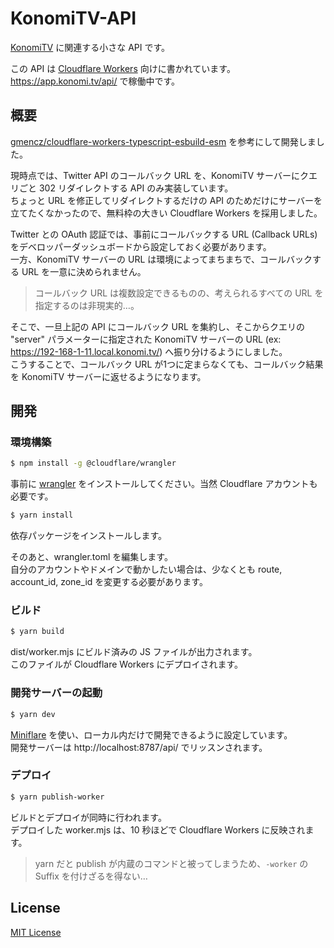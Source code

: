 
# KonomiTV-API

[KonomiTV](https://github.com/tsukumijima/KonomiTV) に関連する小さな API です。

この API は [Cloudflare Workers](https://workers.cloudflare.com/) 向けに書かれています。https://app.konomi.tv/api/ で稼働中です。

## 概要

[gmencz/cloudflare-workers-typescript-esbuild-esm](https://github.com/gmencz/cloudflare-workers-typescript-esbuild-esm) を参考にして開発しました。

現時点では、Twitter API のコールバック URL を、KonomiTV サーバーにクエリごと 302 リダイレクトする API のみ実装しています。  
ちょっと URL を修正してリダイレクトするだけの API のためだけにサーバーを立てたくなかったので、無料枠の大きい Cloudflare Workers を採用しました。

Twitter との OAuth 認証では、事前にコールバックする URL (Callback URLs) をデベロッパーダッシュボードから設定しておく必要があります。  
一方、KonomiTV サーバーの URL は環境によってまちまちで、コールバックする URL を一意に決められません。

> コールバック URL は複数設定できるものの、考えられるすべての URL を指定するのは非現実的…。

そこで、一旦上記の API にコールバック URL を集約し、そこからクエリの "server" パラメーターに指定された KonomiTV サーバーの URL (ex: https://192-168-1-11.local.konomi.tv/) へ振り分けるようにしました。  
こうすることで、コールバック URL が1つに定まらなくても、コールバック結果を KonomiTV サーバーに返せるようになります。

## 開発

### 環境構築

```bash
$ npm install -g @cloudflare/wrangler
```

事前に [wrangler](https://github.com/cloudflare/wrangler) をインストールしてください。当然 Cloudflare アカウントも必要です。

```bash
$ yarn install
```

依存パッケージをインストールします。

そのあと、wrangler.toml を編集します。  
自分のアカウントやドメインで動かしたい場合は、少なくとも route, account_id, zone_id を変更する必要があります。

### ビルド

```bash
$ yarn build
```

dist/worker.mjs にビルド済みの JS ファイルが出力されます。  
このファイルが Cloudflare Workers にデプロイされます。

### 開発サーバーの起動

```bash
$ yarn dev
```

[Miniflare](https://github.com/cloudflare/miniflare) を使い、ローカル内だけで開発できるように設定しています。  
開発サーバーは http://localhost:8787/api/ でリッスンされます。

### デプロイ

```bash
$ yarn publish-worker
```

ビルドとデプロイが同時に行われます。  
デプロイした worker.mjs は、10 秒ほどで Cloudflare Workers に反映されます。

> yarn だと publish が内蔵のコマンドと被ってしまうため、`-worker` の Suffix を付けざるを得ない…

## License

[MIT License](License.txt)
